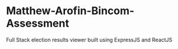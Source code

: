 # Matthew-Arofin-Bincom-Assessment
 Full Stack election results viewer built using ExpressJS and ReactJS

